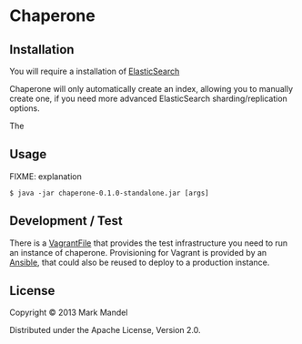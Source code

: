 # Chaperone





## Installation

You will require a installation of [ElasticSearch](http://www.elasticsearch.org/)

Chaperone will only automatically create an index, allowing you to manually create one, if you need more advanced ElasticSearch sharding/replication options.

The

## Usage

FIXME: explanation

    $ java -jar chaperone-0.1.0-standalone.jar [args]

## Development / Test

There is a [VagrantFile](http://www.vagrantup.com/) that provides the test infrastructure you need to run an instance of chaperone.
Provisioning for Vagrant is provided by an [Ansible](http://www.ansibleworks.com/), that could also be reused to deploy to a production
instance.

## License

Copyright © 2013 Mark Mandel

Distributed under the Apache License, Version 2.0.
